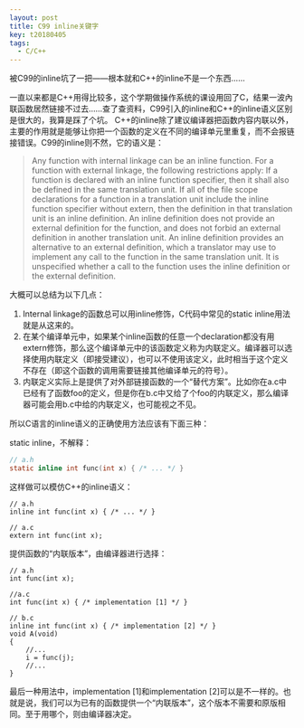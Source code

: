 ```yaml
---
layout: post
title: C99 inline关键字
key: t20180405
tags:
  - C/C++
---
```


被C99的inline坑了一把——根本就和C++的inline不是一个东西……

<!--more-->

一直以来都是C++用得比较多，这个学期做操作系统的课设用回了C，结果一波內联函数居然链接不过去……查了查资料，C99引入的inline和C++的inline语义区别是很大的，我算是踩了个坑。
C++的inline除了建议编译器把函数内容内联以外，主要的作用就是能够让你把一个函数的定义在不同的编译单元里重复，而不会报链接错误。C99的inline则不然，它的语义是：

> Any function with internal linkage can be an inline function. For a function with external linkage, the following restrictions apply: If a function is declared with an inline function specifier, then it shall also be defined in the same translation unit. If all of the file scope declarations for a function in a translation unit include the inline function specifier without extern, then the definition in that translation unit is an inline definition. An inline definition does not provide an external definition for the function, and does not forbid an external definition in another translation unit. An inline definition provides an alternative to an external definition, which a translator may use to implement any call to the function in the same translation unit. It is unspecified whether a call to the function uses the inline definition or the external definition.

大概可以总结为以下几点：
1. Internal linkage的函数总可以用inline修饰，C代码中常见的static inline用法就是从这来的。
2. 在某个编译单元中，如果某个inline函数的任意一个declaration都没有用extern修饰，那么这个编译单元中的该函数定义称为内联定义。编译器可以选择使用内联定义（即接受建议），也可以不使用该定义，此时相当于这个定义不存在（即这个函数的调用需要链接其他编译单元的符号）。
3. 内联定义实际上是提供了对外部链接函数的一个“替代方案”。比如你在a.c中已经有了函数foo的定义，但是你在b.c中又给了个foo的内联定义，那么编译器可能会用b.c中给的内联定义，也可能视之不见。

所以C语言的inline语义的正确使用方法应该有下面三种：

static inline，不解释：
```c
// a.h
static inline int func(int x) { /* ... */ }
```

这样做可以模仿C++的inline语义：
```
// a.h
inline int func(int x) { /* ... */ }

// a.c
extern int func(int x);
```

提供函数的“内联版本”，由编译器进行选择：
```
// a.h
int func(int x);

//a.c
int func(int x) { /* implementation [1] */ }

// b.c
inline int func(int x) { /* implementation [2] */ }
void A(void)
{
    //...
    i = func(j);
    //...
}
```

最后一种用法中，implementation [1]和implementation [2]可以是不一样的。也就是说，我们可以为已有的函数提供一个“内联版本”，这个版本不需要和原版相同。至于用哪个，则由编译器决定。
